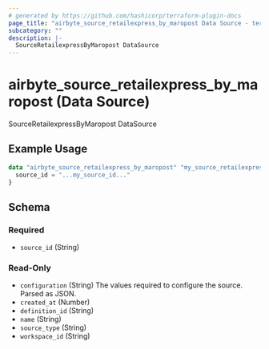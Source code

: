 ```yaml
---
# generated by https://github.com/hashicorp/terraform-plugin-docs
page_title: "airbyte_source_retailexpress_by_maropost Data Source - terraform-provider-airbyte"
subcategory: ""
description: |-
  SourceRetailexpressByMaropost DataSource
---
```


# airbyte_source_retailexpress_by_maropost (Data Source)

SourceRetailexpressByMaropost DataSource

## Example Usage

```terraform
data "airbyte_source_retailexpress_by_maropost" "my_source_retailexpressbymaropost" {
  source_id = "...my_source_id..."
}
```

<!-- schema generated by tfplugindocs -->
## Schema

### Required

- `source_id` (String)

### Read-Only

- `configuration` (String) The values required to configure the source. Parsed as JSON.
- `created_at` (Number)
- `definition_id` (String)
- `name` (String)
- `source_type` (String)
- `workspace_id` (String)
